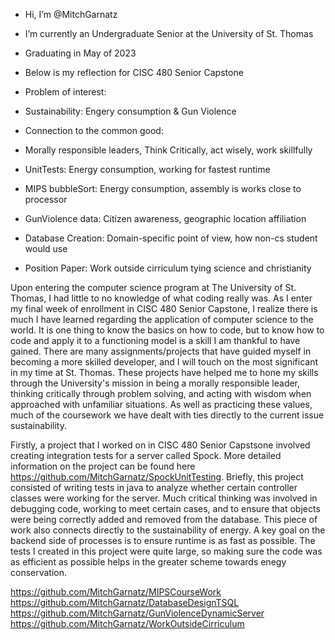 - Hi, I’m @MitchGarnatz
- I’m currently an Undergraduate Senior at the University of St. Thomas
- Graduating in May of 2023
- Below is my reflection for CISC 480 Senior Capstone

- Problem of interest: 
- Sustainability: Engery consumption & Gun Violence     

- Connection to the common good:  
- Morally responsible leaders, Think Critically, act wisely, work skillfully

- UnitTests:            Energy consumption, working for fastest runtime
- MIPS bubbleSort:      Energy consumption, assembly is works close to processor
- GunViolence data:     Citizen awareness, geographic location affiliation
- Database Creation:    Domain-specific point of view, how non-cs student would use
- Position Paper:       Work outside cirriculum tying science and christianity

Upon entering the computer science program at The University of St. Thomas, I had little to no knowledge of what coding really was. As I enter my final week of enrollment in CISC 480 Senior Capstone, I realize there is much I have learned regarding the application of computer science to the world. It is one thing to know the basics on how to code, but to know how to code and apply it to a functioning model is a skill I am thankful to have gained. There are many assignments/projects that have guided myself in becoming a more skilled developer, and I will touch on the most significant in my time at St. Thomas. These projects have helped me to hone my skills through the University's mission in being a morally responsible leader, thinking critically through problem solving, and acting with wisdom when approached with unfamiliar situations. As well as practicing these values, much of the coursework we have dealt with ties directly to the current issue sustainability. 

Firstly, a project that I worked on in CISC 480 Senior Capstsone involved creating integration tests for a server called Spock. More detailed information on the project can be found here https://github.com/MitchGarnatz/SpockUnitTesting. Briefly, this project consisted of writing tests in java to analyze whether certain controller classes were working for the server. Much critical thinking was involved in debugging code, working to meet certain cases, and to ensure that objects were being correctly added and removed from the database. This piece of work also connects directly to the sustainability of energy. A key goal on the backend side of processes is to ensure runtime is as fast as possible. The tests I created in this project were quite large, so making sure the code was as efficient as possible helps in the greater scheme towards enegy conservation. 



https://github.com/MitchGarnatz/MIPSCourseWork
https://github.com/MitchGarnatz/DatabaseDesignTSQL
https://github.com/MitchGarnatz/GunViolenceDynamicServer
https://github.com/MitchGarnatz/WorkOutsideCirriculum

